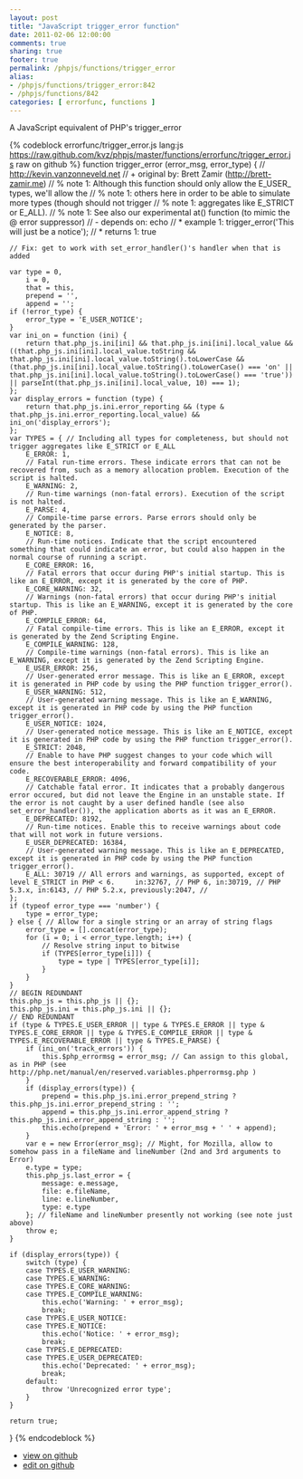 ```yaml
---
layout: post
title: "JavaScript trigger_error function"
date: 2011-02-06 12:00:00
comments: true
sharing: true
footer: true
permalink: /phpjs/functions/trigger_error
alias:
- /phpjs/functions/trigger_error:842
- /phpjs/functions/842
categories: [ errorfunc, functions ]
---
```

A JavaScript equivalent of PHP's trigger_error
<!-- more -->
{% codeblock errorfunc/trigger_error.js lang:js https://raw.github.com/kvz/phpjs/master/functions/errorfunc/trigger_error.js raw on github %}
function trigger_error (error_msg, error_type) {
    // http://kevin.vanzonneveld.net
    // +   original by: Brett Zamir (http://brett-zamir.me)
    // %        note 1: Although this function should only allow the E_USER_ types, we'll allow the
    // %        note 1: others here in order to be able to simulate more types (though should not trigger
    // %        note 1: aggregates like E_STRICT or E_ALL).
    // %        note 1: See also our experimental at() function (to mimic the @ error suppressor)
    // -    depends on: echo
    // *     example 1: trigger_error('This will just be a notice');
    // *     returns 1: true

    // Fix: get to work with set_error_handler()'s handler when that is added

    var type = 0,
        i = 0,
        that = this,
        prepend = '',
        append = '';
    if (!error_type) {
        error_type = 'E_USER_NOTICE';
    }
    var ini_on = function (ini) {
        return that.php_js.ini[ini] && that.php_js.ini[ini].local_value && ((that.php_js.ini[ini].local_value.toString && that.php_js.ini[ini].local_value.toString().toLowerCase && (that.php_js.ini[ini].local_value.toString().toLowerCase() === 'on' || that.php_js.ini[ini].local_value.toString().toLowerCase() === 'true')) || parseInt(that.php_js.ini[ini].local_value, 10) === 1);
    };
    var display_errors = function (type) {
        return that.php_js.ini.error_reporting && (type & that.php_js.ini.error_reporting.local_value) && ini_on('display_errors');
    };
    var TYPES = { // Including all types for completeness, but should not trigger aggregates like E_STRICT or E_ALL
        E_ERROR: 1,
        // Fatal run-time errors. These indicate errors that can not be recovered from, such as a memory allocation problem. Execution of the script is halted.
        E_WARNING: 2,
        // Run-time warnings (non-fatal errors). Execution of the script is not halted.
        E_PARSE: 4,
        // Compile-time parse errors. Parse errors should only be generated by the parser.
        E_NOTICE: 8,
        // Run-time notices. Indicate that the script encountered something that could indicate an error, but could also happen in the normal course of running a script.
        E_CORE_ERROR: 16,
        // Fatal errors that occur during PHP's initial startup. This is like an E_ERROR, except it is generated by the core of PHP.
        E_CORE_WARNING: 32,
        // Warnings (non-fatal errors) that occur during PHP's initial startup. This is like an E_WARNING, except it is generated by the core of PHP.
        E_COMPILE_ERROR: 64,
        // Fatal compile-time errors. This is like an E_ERROR, except it is generated by the Zend Scripting Engine.
        E_COMPILE_WARNING: 128,
        // Compile-time warnings (non-fatal errors). This is like an E_WARNING, except it is generated by the Zend Scripting Engine.
        E_USER_ERROR: 256,
        // User-generated error message. This is like an E_ERROR, except it is generated in PHP code by using the PHP function trigger_error().
        E_USER_WARNING: 512,
        // User-generated warning message. This is like an E_WARNING, except it is generated in PHP code by using the PHP function trigger_error().
        E_USER_NOTICE: 1024,
        // User-generated notice message. This is like an E_NOTICE, except it is generated in PHP code by using the PHP function trigger_error().
        E_STRICT: 2048,
        // Enable to have PHP suggest changes to your code which will ensure the best interoperability and forward compatibility of your code.
        E_RECOVERABLE_ERROR: 4096,
        // Catchable fatal error. It indicates that a probably dangerous error occured, but did not leave the Engine in an unstable state. If the error is not caught by a user defined handle (see also set_error_handler()), the application aborts as it was an E_ERROR.
        E_DEPRECATED: 8192,
        // Run-time notices. Enable this to receive warnings about code that will not work in future versions.
        E_USER_DEPRECATED: 16384,
        // User-generated warning message. This is like an E_DEPRECATED, except it is generated in PHP code by using the PHP function trigger_error().
        E_ALL: 30719 // All errors and warnings, as supported, except of level E_STRICT in PHP < 6.     in:32767, // PHP 6, in:30719, // PHP 5.3.x, in:6143, // PHP 5.2.x, previously:2047, //
    };
    if (typeof error_type === 'number') {
        type = error_type;
    } else { // Allow for a single string or an array of string flags
        error_type = [].concat(error_type);
        for (i = 0; i < error_type.length; i++) {
            // Resolve string input to bitwise
            if (TYPES[error_type[i]]) {
                type = type | TYPES[error_type[i]];
            }
        }
    }
    // BEGIN REDUNDANT
    this.php_js = this.php_js || {};
    this.php_js.ini = this.php_js.ini || {};
    // END REDUNDANT
    if (type & TYPES.E_USER_ERROR || type & TYPES.E_ERROR || type & TYPES.E_CORE_ERROR || type & TYPES.E_COMPILE_ERROR || type & TYPES.E_RECOVERABLE_ERROR || type & TYPES.E_PARSE) {
        if (ini_on('track_errors')) {
            this.$php_errormsg = error_msg; // Can assign to this global, as in PHP (see http://php.net/manual/en/reserved.variables.phperrormsg.php )
        }
        if (display_errors(type)) {
            prepend = this.php_js.ini.error_prepend_string ? this.php_js.ini.error_prepend_string : '';
            append = this.php_js.ini.error_append_string ? this.php_js.ini.error_append_string : '';
            this.echo(prepend + 'Error: ' + error_msg + ' ' + append);
        }
        var e = new Error(error_msg); // Might, for Mozilla, allow to somehow pass in a fileName and lineNumber (2nd and 3rd arguments to Error)
        e.type = type;
        this.php_js.last_error = {
            message: e.message,
            file: e.fileName,
            line: e.lineNumber,
            type: e.type
        }; // fileName and lineNumber presently not working (see note just above)
        throw e;
    }

    if (display_errors(type)) {
        switch (type) {
        case TYPES.E_USER_WARNING:
        case TYPES.E_WARNING:
        case TYPES.E_CORE_WARNING:
        case TYPES.E_COMPILE_WARNING:
            this.echo('Warning: ' + error_msg);
            break;
        case TYPES.E_USER_NOTICE:
        case TYPES.E_NOTICE:
            this.echo('Notice: ' + error_msg);
            break;
        case TYPES.E_DEPRECATED:
        case TYPES.E_USER_DEPRECATED:
            this.echo('Deprecated: ' + error_msg);
            break;
        default:
            throw 'Unrecognized error type';
        }
    }

    return true;
}
{% endcodeblock %}
<ul>
 <li><a href="https://github.com/kvz/phpjs/blob/master/functions/errorfunc/trigger_error.js">view on github</a></li>
 <li><a href="https://github.com/kvz/phpjs/edit/master/functions/errorfunc/trigger_error.js">edit on github</a></li>
</ul>
